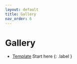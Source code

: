 ```yaml
---
layout: default
title: Gallery
nav_order: 6
---
```


# Gallery

- [Template](../../gallery/template)
Start here
{: .label }